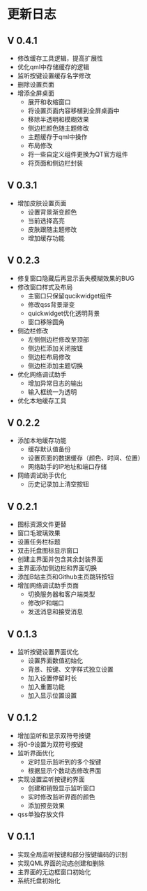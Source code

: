# 更新日志

## V 0.4.1

+ 修改缓存工具逻辑，提高扩展性
+ 优化qml中存储缓存的逻辑
+ 监听按键设置缓存名字修改
+ 删除设置页面
+ 增添全屏桌面
  + 展开和收缩窗口
  + 将设置页面内容移植到全屏桌面中
  + 移除半透明和模糊效果
  + 侧边栏颜色随主题修改
  + 主题缓存于qml中操作
  + 布局修改
  + 将一些自定义组件更换为QT官方组件
  + 将页面和侧边栏封装

## V 0.3.1

+ 增加皮肤设置页面
  + 设置背景渐变颜色
  + 当前选择高亮
  + 皮肤跟随主题修改
  + 增加缓存功能

## V 0.2.3

+ 修复窗口隐藏后再显示丢失模糊效果的BUG
+ 修改窗口样式及布局
  + 主窗口只保留qucikwidget组件
  + 修改qss背景渐变
  + quickwidget优化透明背景
  + 窗口移除圆角
+ 侧边栏修改
  + 左侧侧边栏修改至顶部
  + 侧边栏添加关闭按钮
  + 侧边栏布局修改
  + 侧边栏添加主题切换
+ 优化网络调试助手
  + 增加异常日志的输出
  + 输入框统一为透明
+ 优化本地缓存工具

## V 0.2.2

+ 添加本地缓存功能
  + 缓存默认值备份
  + 设置页面的数据缓存（颜色、时间、位置）
  + 网络助手的IP地址和端口存储
+ 网络调试助手优化
  + 历史记录加上清空按钮

## V 0.2.1

+ 图标资源文件更替
+ 窗口毛玻璃效果
+ 设置任务栏标题
+ 双击托盘图标显示窗口
+ 创建主界面并包含其余封装界面
+ 主界面添加侧边栏和界面切换
+ 添加B站主页和Github主页跳转按钮
+ 增加网络调试助手页面
  + 切换服务器和客户端类型
  + 修改IP和端口
  + 发送消息和接受消息

## V 0.1.3

+ 监听按键设置界面优化
  + 设置界面数值初始化
  + 背景、按键、文字样式独立设置
  + 加入设置停留时长
  + 加入重置功能
  + 加入显示位置设置

## V 0.1.2

+ 增加监听和显示双符号按键
+ 将0-9设置为双符号按键
+ 监听界面优化
  + 定时显示监听到的多个按键
  + 根据显示个数动态修改界面
+ 实现设置监听按键的界面
  + 创建和销毁显示监听窗口
  + 实时修改监听界面的颜色
  + 添加预览效果
+ qss单独存放文件

## V 0.1.1

+ 实现全局监听按键和部分按键编码的识别
+ 实现QML界面的动态创建和删除
+ 主界面的无边框窗口初始化
+ 系统托盘初始化
